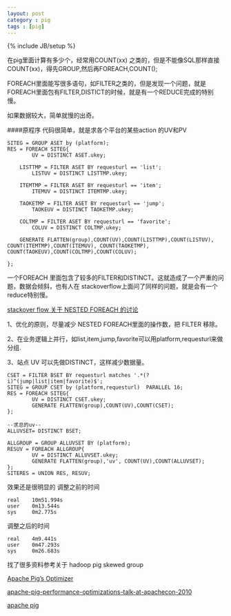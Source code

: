 ```yaml
---
layout: post
category : pig 
tags : [pig]
---
```

{% include JB/setup %}


在pig里面计算有多少个，经常用COUNT(xx) 之类的，但是不能像SQL那样直接COUNT(xx)，得先GROUP,然后再FOREACH,COUNT();

FOREACH里面能写很多语句，如FILTER之类的，但是发现一个问题，就是FOREACH里面包有FILTER,DISTICT的时候，就是有一个REDUCE完成的特别慢。

如果数据较大，简单就慢的出奇。

####原程序
代码很简单，就是求各个平台的某些action 的UV和PV

    SITEG = GROUP ASET by (platform);
    RES = FOREACH SITEG{
            UV = DISTINCT ASET.ukey;  

        LISTTMP = FILTER ASET BY requesturl == 'list';
            LISTUV = DISTINCT LISTTMP.ukey;

        ITEMTMP = FILTER ASET BY requesturl == 'item';
            ITEMUV = DISTINCT ITEMTMP.ukey;

        TAOKETMP = FILTER ASET BY requesturl == 'jump';
            TAOKEUV = DISTINCT TAOKETMP.ukey;

        COLTMP = FILTER ASET BY requesturl == 'favorite';
            COLUV = DISTINCT COLTMP.ukey;

        GENERATE FLATTEN(group),COUNT(UV),COUNT(LISTTMP),COUNT(LISTUV), COUNT(ITEMTMP),COUNT(ITEMUV), COUNT(TAOKETMP), COUNT(TAOKEUV),COUNT(COLTMP),COUNT(COLUV); 

    };

一个FOREACH 里面包含了较多的FILTER和DISTINCT。这就造成了一个严重的问题，数据会倾斜，也有人在 stackoverflow上面问了同样的问题，就是会有一个reduce特别慢。

[stackover flow 关于 NESTED FOREACH 的讨论](http://stackoverflow.com/questions/10732456/how-to-optimize-a-group-by-statement-in-pig-latin 'NESTED FOREACH')

1、优化的原则，尽量减少 NESTED FOREACH里面的操作数，把 FILTER 移除。

2、在业务逻辑上并行，如list,item,jump,favorite可以用platform,requesturl来做分组.

3、站点 UV 可以先做DISTINCT，这样减少数据量。


    CSET = FILTER BSET BY requesturl matches '.*(?i)^(jump|list|item|favorite)$';
    SITEG = GROUP CSET by (platform,requesturl)  PARALLEL 16;
    RES = FOREACH SITEG{
            UV = DISTINCT CSET.ukey;  
            GENERATE FLATTEN(group),COUNT(UV),COUNT(CSET); 
    };

    --求总的uv--
    ALLUVSET= DISTINCT BSET;

    ALLGROUP = GROUP ALLUVSET BY (platform);
    RESUV = FOREACH ALLGROUP{
            UV = DISTINCT ALLUVSET.ukey;
            GENERATE FLATTEN(group),'uv', COUNT(UV),COUNT(ALLUVSET);
    };
    SITERES = UNION RES, RESUV; 

效果还是很明显的
调整之前的时间

    real    10m51.994s
    user    0m13.544s
    sys     0m2.775s

调整之后的时间

    real    4m9.441s
    user    0m47.293s
    sys     0m26.683s


找了很多资料参考关于 hadoop pig skewed group

[Apache Pig’s Optimizer](ftp://ftp.research.microsoft.com/pub/debull/A13mar/gates.pdf 'apache pig 优化')

[apache-pig-performance-optimizations-talk-at-apachecon-2010](http://www.slideshare.net/thejasmn/apache-pig-performance-optimizations-talk-at-apachecon-2010 'apache-pig-performance-optimizations-talk-at-apachecon-2010')

[apache pig](http://pig.apache.org/docs/r0.9.1/perf.html 'apache pig')
